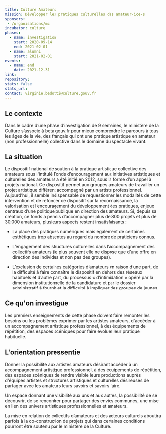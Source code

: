 ```yaml
---
title: Culture Amateurs
mission: Développer les pratiques culturelles des amateur·ice·s
sponsors:
 - /organisations/mc
incubator: culture
phases:
  - name: investigation
    start: 2020-09-14
    end: 2021-02-01
  - name: alumni
    start: 2021-02-01
events:
  - name: end
    date: 2021-12-31
link:
repository:
stats: false
stats_url:
contact: virginie.bedotti@culture.gouv.fr
---
```

## Le contexte

Dans le cadre d’une phase d’investigation de 9 semaines, le ministère de la Culture s’associe à beta.gouv.fr pour mieux comprendre le parcours à tous les âges de la vie, des français qui ont une pratique artistique en amateur (non professionnelle) collective dans le domaine du spectacle vivant.

## La situation

Le dispositif national de soutien à la pratique artistique collective des amateurs sous l'intitulé Fonds d’encouragement aux initiatives artistiques et culturelles des amateurs a été initié en 2012, sous la forme d’un appel à projets national. Ce dispositif permet aux groupes amateurs de travailler un projet artistique différent accompagné par un artiste professionnel. Aujourd’hui, il semble indispensable de requestionner les modalités de cette intervention et de refonder ce dispositif sur la reconnaissance, la valorisation et l’encouragement du développement des pratiques, enjeux centraux d’une politique publique en direction des amateurs.
Si, depuis sa création, ce fonds a permis d’accompagner plus de 800 projets et plus de 30.000 amateurs, plusieurs aspects restent insatisfaisants :

- La place des pratiques numériques mais également de certaines esthétiques trop absentes au regard du nombre de praticiens connus.

- L’engagement des structures culturelles dans l’accompagnement des collectifs amateurs (le plus souvent elle ne dispose que d’une offre en direction des individus et non pas des groupes).

- L’exclusion de certaines catégories d’amateurs en raison d’une part, de la difficulté à faire connaître le dispositif en dehors des réseaux habituels et d’autre part, du processus « d’intimidation » opéré par la dimension institutionnelle de la candidature et par le dossier administratif à fournir et la difficulté à impliquer des groupes de jeunes.

## Ce qu'on investigue

Les premiers enseignements de cette phase doivent faire remonter les besoins ou les problèmes exprimer par les artistes amateurs, d'accéder à un accompagnement artistique professionnel, à des équipements de répétition, des espaces scéniques pour faire évoluer leur pratique habituelle. 

## L'orientation pressentie

Donner la possibilité aux artistes amateurs désirant accéder à un accompagnement artistique professionnel, à des équipements de répétition, des espaces scéniques de rendre visible leurs productions auprès d'équipes artistes et structures artistiques et culturelles désireuses de partager avec les amateurs leurs savoirs et savoirs faire.

Un espace donnant une visibilité aux uns et aux autres, la possibilité de se découvrir, de se rencontrer pour partager des envies communes, une mise en lien des univers artistiques professionnelles et amateurs.

La mise en relation de collectifs d’amateurs et des acteurs culturels aboutira parfois à la co-construction de projets qui dans certaines conditions pourront être soutenu par le ministère de la Culture.
